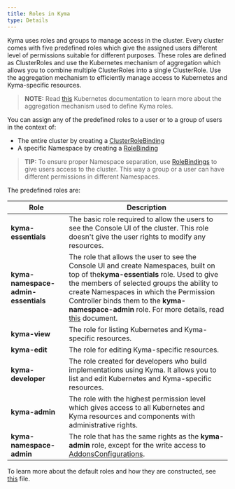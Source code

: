 ```yaml
---
title: Roles in Kyma
type: Details
---
```


Kyma uses roles and groups to manage access in the cluster. Every cluster comes with five predefined roles which give the assigned users different level of permissions suitable for different purposes.
These roles are defined as ClusterRoles and use the Kubernetes mechanism of aggregation which allows you to combine multiple ClusterRoles into a single ClusterRole. Use the aggregation mechanism to efficiently manage access to Kubernetes and Kyma-specific resources.

>**NOTE:** Read [this](https://kubernetes.io/docs/reference/access-authn-authz/rbac/#aggregated-clusterroles) Kubernetes documentation to learn more about the aggregation mechanism used to define Kyma roles.

You can assign any of the predefined roles to a user or to a group of users in the context of:  
  - The entire cluster by creating a [ClusterRoleBinding](https://kubernetes.io/docs/reference/access-authn-authz/rbac/#rolebinding-and-clusterrolebinding)
  - A specific Namespace by creating a [RoleBinding](https://kubernetes.io/docs/reference/access-authn-authz/rbac/#rolebinding-and-clusterrolebinding)

>**TIP:** To ensure proper Namespace separation, use [RoleBindings](https://kubernetes.io/docs/reference/access-authn-authz/rbac/#rolebinding-and-clusterrolebinding) to give users access to the cluster. This way a group or a user can have different permissions in different Namespaces.

The predefined roles are:

| Role | Description |
| --- | --- |
| **kyma-essentials** | The basic role required to allow the users to see the Console UI of the cluster. This role doesn't give the user rights to modify any resources. |
| **kyma-namespace-admin-essentials** | The role that allows the user to see the Console UI and create Namespaces, built on top of the**kyma-essentials** role. Used to give the members of selected groups the ability to create Namespaces in which the Permission Controller binds them to the **kyma-namespace-admin** role. For more details, read [this](#details-permission-controller) document.  |
| **kyma-view** | The role for listing Kubernetes and Kyma-specific resources. |
| **kyma-edit** | The role for editing Kyma-specific resources. |
| **kyma-developer** | The role created for developers who build implementations using Kyma. It allows you to list and edit Kubernetes and Kyma-specific resources. |
| **kyma-admin** | The role with the highest permission level which gives access to all Kubernetes and Kyma resources and components with administrative rights. |
| **kyma-namespace-admin** | The role that has the same rights as the **kyma-admin** role, except for the write access to [AddonsConfigurations](https://kyma-project.io/docs/master/components/helm-broker#custom-resource-addons-configuration). |

To learn more about the default roles and how they are constructed, see [this](https://github.com/kyma-project/kyma/blob/master/resources/core/charts/cluster-users/templates/rbac-roles.yaml) file.
